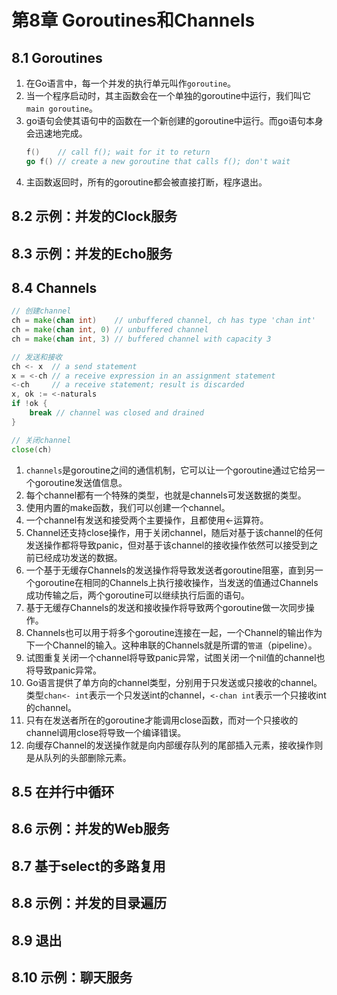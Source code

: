 # 第8章 Goroutines和Channels

## 8.1 Goroutines
1. 在Go语言中，每一个并发的执行单元叫作`goroutine`。
2. 当一个程序启动时，其主函数会在一个单独的goroutine中运行，我们叫它`main goroutine`。
3. go语句会使其语句中的函数在一个新创建的goroutine中运行。而go语句本身会迅速地完成。
   ```go
   f()    // call f(); wait for it to return
   go f() // create a new goroutine that calls f(); don't wait
   ```
4. 主函数返回时，所有的goroutine都会被直接打断，程序退出。

## 8.2 示例：并发的Clock服务

## 8.3 示例：并发的Echo服务

## 8.4 Channels
   ```go
   // 创建channel
   ch = make(chan int)    // unbuffered channel, ch has type 'chan int'
   ch = make(chan int, 0) // unbuffered channel
   ch = make(chan int, 3) // buffered channel with capacity 3
   
   // 发送和接收
   ch <- x  // a send statement
   x = <-ch // a receive expression in an assignment statement
   <-ch     // a receive statement; result is discarded
   x, ok := <-naturals
   if !ok {
       break // channel was closed and drained
   }
   
   // 关闭channel
   close(ch)
   ```
1. `channels`是goroutine之间的通信机制，它可以让一个goroutine通过它给另一个goroutine发送值信息。
2. 每个channel都有一个特殊的类型，也就是channels可发送数据的类型。
3. 使用内置的make函数，我们可以创建一个channel。
4. 一个channel有发送和接受两个主要操作，且都使用<-运算符。
5. Channel还支持close操作，用于关闭channel，随后对基于该channel的任何发送操作都将导致panic，但对基于该channel的接收操作依然可以接受到之前已经成功发送的数据。
6. 一个基于无缓存Channels的发送操作将导致发送者goroutine阻塞，直到另一个goroutine在相同的Channels上执行接收操作，当发送的值通过Channels成功传输之后，两个goroutine可以继续执行后面的语句。
7. 基于无缓存Channels的发送和接收操作将导致两个goroutine做一次同步操作。
8. Channels也可以用于将多个goroutine连接在一起，一个Channel的输出作为下一个Channel的输入。这种串联的Channels就是所谓的`管道`（pipeline）。
9. 试图重复关闭一个channel将导致panic异常，试图关闭一个nil值的channel也将导致panic异常。
10. Go语言提供了单方向的channel类型，分别用于只发送或只接收的channel。类型`chan<- int`表示一个只发送int的channel，`<-chan int`表示一个只接收int的channel。
11. 只有在发送者所在的goroutine才能调用close函数，而对一个只接收的channel调用close将导致一个编译错误。
12. 向缓存Channel的发送操作就是向内部缓存队列的尾部插入元素，接收操作则是从队列的头部删除元素。

## 8.5 在并行中循环

## 8.6 示例：并发的Web服务

## 8.7 基于select的多路复用

## 8.8 示例：并发的目录遍历

## 8.9 退出

## 8.10 示例：聊天服务